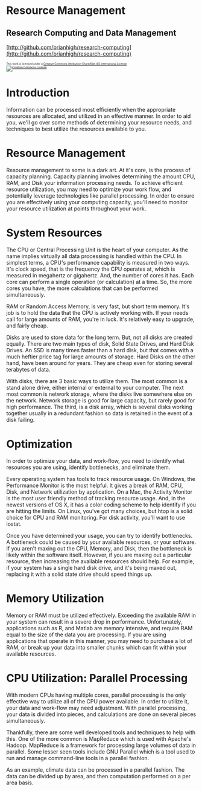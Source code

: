 Resource Management
========================================================

Research Computing and Data Management
-------------------------------------------------------
[http://github.com/brianhigh/research-computing](http://github.com/brianhigh/research-computing)

<small style="font-size:.5em">
This work is licensed under a <a rel="license" href="http://creativecommons.org/licenses/by-sa/4.0/">Creative Commons Attribution-ShareAlike 4.0 International License</a>.<br />
<a rel="license" href="http://creativecommons.org/licenses/by-sa/4.0/"><img alt="Creative Commons License" style="border-width:0" src="https://i.creativecommons.org/l/by-sa/4.0/88x31.png" /></a>
</small> 

Introduction
========================================================

Information can be processed most efficiently when the appropriate resources are allocated, and utilized in an effective manner. In order to aid you, we'll go over some methods of determining your resource needs, and techniques to best utilize the resources available to you.

Resource Management
========================================================

Resource management to some is a dark art. At it's core, is the process of capacity planning. Capacity planning involves determining the amount CPU, RAM, and Disk your information processing needs. To achieve efficient resource utilization, you may need to optimize your work flow, and potentially leverage technologies like parallel processing. In order to ensure you are effectively using your computing capacity, you'll need to monitor your resource utilization at points throughout your work.

System Resources
========================================================

The CPU or Central Processing Unit is the heart of your computer. As the name implies virtually all data processing is handled within the CPU. In simplest terms, a CPU's performance capability is measured in two ways. It's clock speed, that is the frequency the CPU operates at, which is measured in megahertz or gigahertz. And, the number of cores it has. Each core can perform a single operation (or calculation) at a time. So, the more cores you have, the more calculations that can be performed simultaneously.

RAM or Random Access Memory, is very fast, but short term memory. It's job is to hold the data that the CPU is actively working with. If your needs call for large amounts of RAM, you're in luck. It's relatively easy to upgrade, and fairly cheap.

Disks are used to store data for the long term. But, not all disks are created equally. There are two main types of disk, Solid State Drives, and Hard Disk Drives. An SSD is many times faster than a hard disk, but that comes with a much heftier price tag for large amounts of storage. Hard Disks on the other hand, have been around for years. They are cheap even for storing several terabytes of data.

With disks, there are 3 basic ways to utilize them. The most common is a stand alone drive, either internal or external to your computer. The next most common is network storage, where the disks live somewhere else on the network. Network storage is good for large capacity, but rarely good for high performance. The third, is a disk array, which is several disks working together usually in a redundant fashion so data is retained in the event of a disk failing.

Optimization
========================================================

In order to optimize your data, and work-flow, you need to identify what resources you are using, identify bottlenecks, and eliminate them.

Every operating system has tools to track resource usage. On Windows, the Performance Monitor is the most helpful. It gives a break of RAM, CPU, Disk, and Network utilization by application. On a Mac, the Activity Monitor is the most user friendly method of tracking resource usage. And, in the newest versions of OS X, it has a color coding scheme to help identify if you are hitting the limits. On Linux, you've got many choices, but htop is a solid choice for CPU and RAM monitoring. For disk activity, you'll want to use iostat.

Once you have determined your usage, you can try to identify bottlenecks. A bottleneck could be caused by your available resources, or your software. If you aren't maxing out the CPU, Memory, and Disk, then the bottleneck is likely within the software itself. However, if you are maxing out a particular resource, then increasing the available resources should help. For example, if your system has a single hard disk drive, and it's being maxed out, replacing it with a solid state drive should speed things up.

Memory Utilization
========================================================

Memory or RAM must be utilized effectively. Exceeding the available RAM in your system can result in a severe drop in performance. Unfortunately, applications such as R, and Matlab  are memory intensive, and require RAM equal to the size of the data you are processing. If you are using applications that operate in this manner, you may need to purchase a lot of RAM, or break up your data into smaller chunks which can fit within your available resources.

CPU Utilization: Parallel Processing
========================================================

With modern CPUs having multiple cores, parallel processing is the only effective way to utilize all of the CPU power available. In order to utilize it, your data and work-flow may need adjustment. With parallel processing, your data is divided into pieces, and calculations are done on several pieces simultaneously.

Thankfully, there are some well developed tools and techniques to help with this. One of the more common is MapReduce which is used with Apache's Hadoop. MapReduce is a framework for processing large volumes of data in parallel. Some lesser seen tools include GNU Parallel which is a tool used to run and manage command-line tools in a parallel fashion.

As an example, climate data can be processed in a parallel fashion. The data can be divided up by area, and then computation performed on a per area basis.
